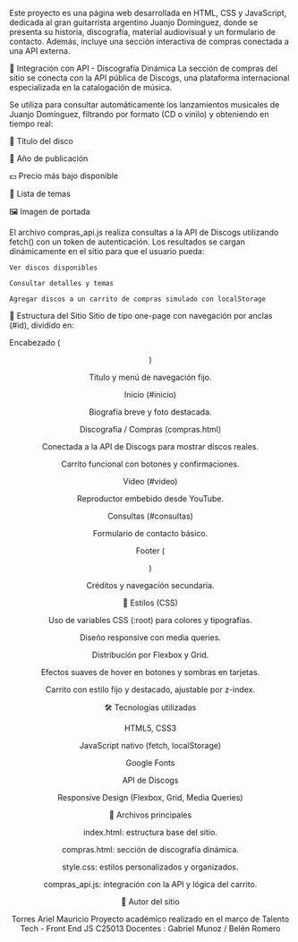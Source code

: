 Este proyecto es una página web desarrollada en HTML, CSS y JavaScript, dedicada al gran guitarrista argentino Juanjo Domínguez, donde se presenta su historia, discografía, material audiovisual y un formulario de contacto. Además, incluye una sección interactiva de compras conectada a una API externa.

🔗 Integración con API - Discografía Dinámica
La sección de compras del sitio se conecta con la API pública de Discogs, una plataforma internacional especializada en la catalogación de música.


Se utiliza para consultar automáticamente los lanzamientos musicales de Juanjo Domínguez, filtrando por formato (CD o vinilo) y obteniendo en tiempo real:

📀 Título del disco

📅 Año de publicación

💵 Precio más bajo disponible

🎼 Lista de temas

🖼️ Imagen de portada


  El archivo compras_api.js realiza consultas a la API de Discogs utilizando fetch() con un token de autenticación. Los resultados se cargan dinámicamente en el sitio para que el usuario pueda:

    Ver discos disponibles

    Consultar detalles y temas

    Agregar discos a un carrito de compras simulado con localStorage


📄 Estructura del Sitio
Sitio de tipo one-page con navegación por anclas (#id), dividido en:

Encabezado (<header>)

Título y menú de navegación fijo.

Inicio (#inicio)

Biografía breve y foto destacada.

Discografía / Compras (compras.html)

Conectada a la API de Discogs para mostrar discos reales.

Carrito funcional con botones y confirmaciones.

Video (#video)

Reproductor embebido desde YouTube.

Consultas (#consultas)

Formulario de contacto básico.

Footer (<footer>)

Créditos y navegación secundaria.


🎨 Estilos (CSS)

Uso de variables CSS (:root) para colores y tipografías.

Diseño responsive con media queries.

Distribución por Flexbox y Grid.

Efectos suaves de hover en botones y sombras en tarjetas.

Carrito con estilo fijo y destacado, ajustable por z-index.



🛠️ Tecnologías utilizadas

HTML5, CSS3

JavaScript nativo (fetch, localStorage)

Google Fonts

API de Discogs

Responsive Design (Flexbox, Grid, Media Queries)


📁 Archivos principales

index.html: estructura base del sitio.

compras.html: sección de discografía dinámica.

style.css: estilos personalizados y organizados.

compras_api.js: integración con la API y lógica del carrito.


👤 Autor del sitio

Torres Ariel Mauricio
Proyecto académico realizado en el marco de Talento Tech - Front End JS
C25013
Docentes : Gabriel Munoz / Belén Romero   
